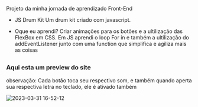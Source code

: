 Projeto da minha jornada de aprendizado Front-End

- JS Drum Kit
Um drum kit criado com javascript.

- Oque eu aprendi?
Criar animações para os botões e a ultilização das FlexBox em CSS. 
Em JS aprendi o loop For in e também a ultilização do addEventListener junto com uma function que simplifica e agiliza mais as coisas

  ##

<h3>Aqui esta um preview do site</h3>
<p>observação: Cada botão toca seu respectivo som, e também quando aperta sua respectiva letra no teclado, ele é ativado também</p>

![2023-03-31 16-52-12](https://user-images.githubusercontent.com/109975953/229221014-59e1ac75-db0e-47bb-b57f-dea1649c27e3.gif)
